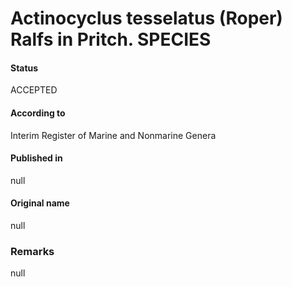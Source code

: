Actinocyclus tesselatus (Roper) Ralfs in Pritch. SPECIES
=======

#### Status
ACCEPTED

#### According to
Interim Register of Marine and Nonmarine Genera

#### Published in
null

#### Original name
null

### Remarks
null